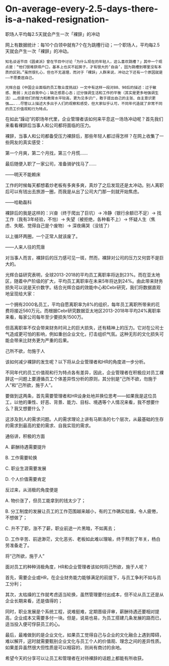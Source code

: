 # On-average-every-2.5-days-there-is-a-naked-resignation-

职场人平均每2.5天就会产生一次「裸辞」的冲动


网上有数据统计：每10个白领中就有7个在为跳槽行动；一个职场人，平均每2.5天就会产生一次「裸辞」的冲动。

    知名谈话节目《圆桌派》曾在节目中讨论「为什么现在的年轻人，这么喜欢跳槽？」其中一个观点是：“他们很难获得户口，基本上也买不起房子，才有很大的‘自由’，因为跳槽到哪里没有本质的区别。”虽然很扎心，但也不无道理，而对于「裸辞」人群来说，冲动之下还有一个原因就是——不愿委屈自己。

    光辉合益《中国企业面临的员工敬业度挑战》一文中有这样一段对80、90后的描述：过于敏感、脆弱；太过自我中心；缺乏感恩心态；过分强调生活和工作的平衡（其实是更多地强调生活）……但是他们的智力和教育水平较高，更为见多识广，敢于提出自己的主张、自主意识更强……...尽管以上描述大多出于人们的观察和感受，但大家似乎认可，不同年代造就了非常不同的员工价值观和行为特点。

在如此“躁动”的职场年代里，企业管理者该如何来平息这一场场冲动呢？首先我们来看看裸辞后当事人和公司都将面临的压力。

裸辞，当事人和公司都备受压力裸辞后，那些年轻人都过得怎样？在网上收集了一些网友的真实感受：


第一个月爽，第二个月找，第三个月慌……

最后随便入职了一家公司，准备骑驴找马了……

——明天不能赖床

工作的时候每天都想着炒老板有多爽多爽，真炒了之后发现还是太冲动。别人离职后可以有钱出去旅游一圈，而我是从出了公司大门那一刻就开始焦虑。

——哈勒磊科

裸辞后的我是这样的：兴奋（终于爬出了巨坑）→ 冷静（银行余额已不足）→ 找工作（我有3年经验，不怕）→ 失望（被拒绝，各种看不上）→ 怀疑人生（焦虑、失眠、觉得自己是个废物）→ 深夜痛哭（没钱了） 

以上循环两圈，一个正常人就该废了。

——人来人往的荒唐

对当事人而言，裸辞后的压力感可见一斑，然而，裸辞对公司的压力又何尝不是巨大的。

光辉合益研究表明，全球2013-2018的平均员工离职率将达到23%。而在亚太地区，随着中产阶级的扩大，平均员工离职率在未来5年将达到24%。由此带来财务损失可以说是天价数字。结合光辉合益的效能中心和Cebr研究，我们将数据直观地呈现给大家：
 
一个拥有2000名员工，平均自愿离职率为8%的组织，每年员工离职所带来的花费将接近560万元。而根据Cebr研究数据亚太地区2013-2018年平均24%离职率来看，每家公司每年至少要损失1500万。

但高离职率不仅会带来财务时间上的巨大损失，还有精神上的压力。它对在公司士气造成更可怕的影响，例如重创企业文化，打击组织气氛。这种无形的文化损失可能会带来比财务更为严重的后果。

己所不欲，勿施于人

该如何减少裸辞的发生呢？以下将从企业管理者和HR的角度进一步分析。

不同年代的员工价值观和行为特点各有差异，因此，企业管理者在积极应对员工裸辞这一问题上要遵循员工个体差异性分析的原则，其分别是“己所不欲，勿施于人”和“己所欲，施于人”。

要做到这两条，首先需要管理者和HR设身处地并换位思考——如果我是这位员工，以他的秉性、好恶、背景、能力、目标、境遇等个人情况来看，我不想要什么？我又想要什么？

这涉及到人的需求问题。人的需求理论上讲有马斯洛的七个层次，从最基础的生存的需求到最高的爱的需求、自我实现的需求。


通俗讲，积极的方面

A. 薪酬待遇需要提升

B. 工作需要轮换

C. 职业生涯需要发展

D. 个人价值需要肯定

反过来，从消极的角度便是

A. 物价涨了，但员工能拿到的钱太少了；

B. 分工制度的发展让员工的工作范围越来越小，有的工作确实枯燥，令人疲倦，不想做了；

C. 升不了职，涨不了薪，职业前途一片黑暗，不如离去；

D. 工作辛苦、前途渺茫，文化恶劣、老板如此难以理喻，终于熬到了年关，杨白劳准备走了。

将“己所欲，施于人”


面对员工的种种消极角度，HR和企业管理者该如何将己所欲，施于人呢？


首先，需要企业或HR，在企业财务能力能够满足的前提下，与员工争利不如与员工分利；


其次，太枯燥的工作就考虑适当轮换，虽然管理要付出成本，但不论从员工还是从企业长期来看，还是值得的；


同时，职业发展是个系统工程，说难挺难，定期晋级评审，薪酬待遇还要相对提高，企业成本又需要多付一块。但是，说易也易，为员工搭建几条发展的路而已，适当投入便可俘获员工的心。


最后，最难做到的是企业文化，如果员工觉得自己与企业的文化融合上遇到障碍，难以解开，这时就需要甄别企业文化与员工个人的价值观、理念之间的差异性质。如果差异虽然很大但性质是可以相容的，则尚有商讨的余地。


希望今天的分享可以让员工和管理者在对待裸辞的话题上都能有所收获。
